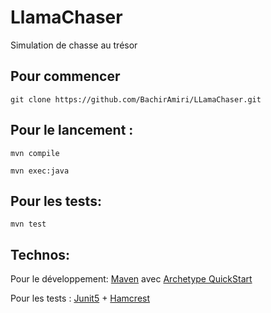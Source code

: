 # LlamaChaser

Simulation de chasse au trésor 

## Pour commencer 

```git clone https://github.com/BachirAmiri/LLamaChaser.git```

## Pour le lancement :
```mvn compile ```

```mvn exec:java```

## Pour les tests:
```mvn test```


## Technos: 
Pour le développement: [Maven](https://maven.apache.org/) avec [Archetype QuickStart](https://maven.apache.org/archetypes/maven-archetype-quickstart/
)

Pour les tests : 
[Junit5](https://junit.org/junit5/) + [Hamcrest](http://hamcrest.org/JavaHamcrest/)

